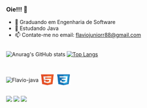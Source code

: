 ### Oie!!! 👋

- 🔭  Graduando em Engenharia de Software
- 🌱 Estudando Java
- 📫 Contate-me no email: flaviojuniorr88@gmail.com <br>

##

![Anurag's GitHub stats](https://github-readme-stats.vercel.app/api?username=Flaviojrr&theme=midnight-purple&show_icons=true)
[![Top Langs](https://github-readme-stats.vercel.app/api/top-langs/?username=Flaviojrr&layout=donut&theme=midnight-purple)](https://github.com/anuraghazra/github-readme-stats)

##
<div style="display: inline_block"><br>
  <img align="center" alt="Flavio-java" height="30" width="40" src="https://cdn.jsdelivr.net/gh/devicons/devicon/icons/java/java-original.svg" />
  <img align="center" alt="Flavio-HTML" height="30" width="40" src="https://raw.githubusercontent.com/devicons/devicon/master/icons/html5/html5-original.svg">
  <img align="center" alt="Flavio-CSS" height="30" width="40" src="https://raw.githubusercontent.com/devicons/devicon/master/icons/css3/css3-original.svg">
</div>

##

<div> 
  <a href="https://instagram.com/flavio.jrs" target="_blank"><img src="https://img.shields.io/badge/-Instagram-%23E4405F?style=for-the-badge&logo=instagram&logoColor=white" target="_blank"></a>
  <a href = "mailto:flaviojuniorr88@gmail.com"><img src="https://img.shields.io/badge/Gmail-D14836?style=for-the-badge&logo=gmail&logoColor=white" target="_blank"></a>
  <a href="www.linkedin.com/in/flávio-júnior-a49655226/](https://www.linkedin.com/in/fl%C3%A1vio-j%C3%BAnior-a49655226/)" target="_blank"><img src="https://img.shields.io/badge/-LinkedIn-%230077B5?style=for-the-badge&logo=linkedin&logoColor=white" target="_blank"></a> 
</div>
